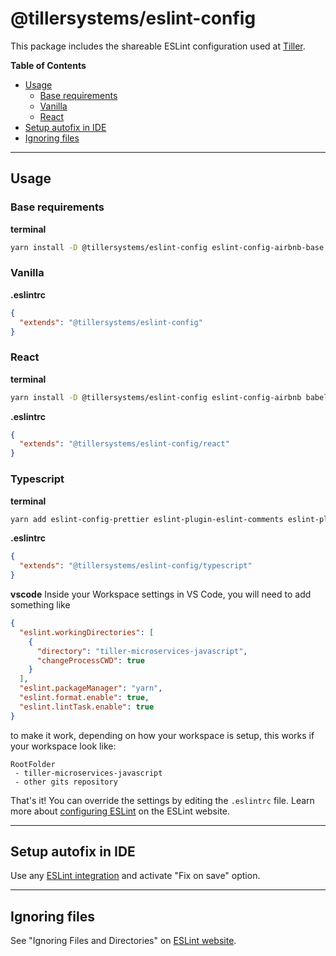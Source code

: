 # @tillersystems/eslint-config

This package includes the shareable ESLint configuration used at [Tiller](https://www.tillersystems.com/).

**Table of Contents**

- [Usage](#usage)
  - [Base requirements](#base-requirements)
  - [Vanilla](#vanilla)
  - [React](#react)
- [Setup autofix in IDE](#setup-autofix-in-ide)
- [Ignoring files](#ignoring-files)

---

## Usage

### Base requirements

**terminal**

```sh
yarn install -D @tillersystems/eslint-config eslint-config-airbnb-base babel-eslint eslint eslint-plugin-import prettier eslint-plugin-prettier eslint-config-prettier
```

### Vanilla

**.eslintrc**

```json
{
  "extends": "@tillersystems/eslint-config"
}
```

### React

**terminal**

```sh
yarn install -D @tillersystems/eslint-config eslint-config-airbnb babel-eslint eslint eslint-plugin-import prettier eslint-plugin-jsx-a11y eslint-plugin-react eslint-plugin-prettier eslint-config-prettier
```

**.eslintrc**

```json
{
  "extends": "@tillersystems/eslint-config/react"
}
```

### Typescript

**terminal**

```sh
yarn add eslint-config-prettier eslint-plugin-eslint-comments eslint-plugin-import eslint-plugin-jest eslint-plugin-prettier eslint-plugin-promise eslint-config-airbnb-typescript eslint babel-eslint prettier eslint-plugin-react eslint-plugin-jsx-a11y @typescript-eslint/eslint-plugin eslint-import-resolver-typescript --dev
```

**.eslintrc**

```json
{
  "extends": "@tillersystems/eslint-config/typescript"
}
```

**vscode**
Inside your Workspace settings in VS Code, you will need to add something like

```json
{
  "eslint.workingDirectories": [
    {
      "directory": "tiller-microservices-javascript",
      "changeProcessCWD": true
    }
  ],
  "eslint.packageManager": "yarn",
  "eslint.format.enable": true,
  "eslint.lintTask.enable": true
}
```

to make it work, depending on how your workspace is setup, this works if your workspace look like:

```
RootFolder
 - tiller-microservices-javascript
 - other gits repository
```

That's it! You can override the settings by editing the `.eslintrc` file. Learn more about [configuring ESLint](http://eslint.org/docs/user-guide/configuring) on the ESLint website.

---

## Setup autofix in IDE

Use any [ESLint integration](http://eslint.org/docs/user-guide/integrations)
and activate "Fix on save" option.

---

## Ignoring files

See "Ignoring Files and Directories" on [ESLint website](http://eslint.org/docs/user-guide/configuring.html#ignoring-files-and-directories).

